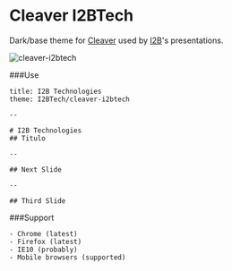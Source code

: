 # Cleaver I2BTech

Dark/base theme for [Cleaver](http://jdan.github.io/cleaver) used by [I2B](http://www.i2btech.com/)'s presentations.

![cleaver-i2btech](https://cdn.rawgit.com/I2BTech/cleaver-i2btech/master/screenshot.png)

###Use

    title: I2B Technologies
    theme: I2BTech/cleaver-i2btech

    --

    # I2B Technologies
    ## Titulo

    --

    ## Next Slide

    --

    ## Third Slide

###Support

	- Chrome (latest)
	- Firefox (latest)
	- IE10 (probably)
	- Mobile browsers (supported)